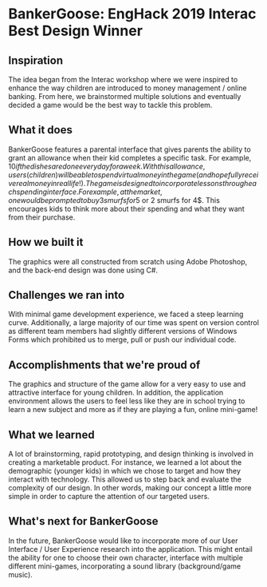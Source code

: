 # BankerGoose: EngHack 2019 Interac Best Design Winner

## Inspiration
The idea began from the Interac workshop where we were inspired to enhance the way children are introduced to money management / online banking. From here, we brainstormed multiple solutions and eventually decided a game would be the best way to tackle this problem.

## What it does
BankerGoose features a parental interface that gives parents the ability to grant an allowance when their kid completes a specific task. For example, $10 if the dishes are done every day for a week. With this allowance, users (children) will be able to spend virtual money in the game (and hopefully receive real money in real life!). The game is designed to incorporate lessons through each spending interface. For example, at the market, one would be prompted to buy 3 smurfs for 5$ or 2 smurfs for 4$. This encourages kids to think more about their spending and what they want from their purchase.

## How we built it
The graphics were all constructed from scratch using Adobe Photoshop, and the back-end design was done using C#.

## Challenges we ran into
With minimal game development experience, we faced a steep learning curve. Additionally, a large majority of our time was spent on version control as different team members had slightly different versions of Windows Forms which prohibited us to merge, pull or push our individual code.

## Accomplishments that we're proud of
The graphics and structure of the game allow for a very easy to use and attractive interface for young children. In addition, the application environment allows the users to feel less like they are in school trying to learn a new subject and more as if they are playing a fun, online mini-game!

## What we learned
A lot of brainstorming, rapid prototyping, and design thinking is involved in creating a marketable product. For instance, we learned a lot about the demographic (younger kids) in which we chose to target and how they interact with technology. This allowed us to step back and evaluate the complexity of our design. In other words, making our concept a little more simple in order to capture the attention of our targeted users.

## What's next for BankerGoose
In the future, BankerGoose would like to incorporate more of our User Interface / User Experience research into the application. This might entail the ability for one to choose their own character, interface with multiple different mini-games, incorporating a sound library (background/game music).
